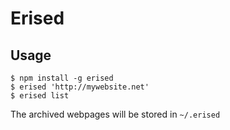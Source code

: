 # Erised

## Usage
```
$ npm install -g erised
$ erised 'http://mywebsite.net'
$ erised list
```

The archived webpages will be stored in `~/.erised`
